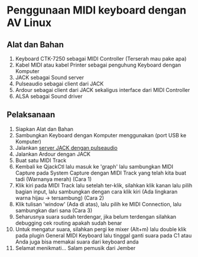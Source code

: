# Penggunaan MIDI keyboard dengan AV Linux

## Alat dan Bahan

1. Keyboard CTK-7250 sebagai MIDI Controller (Terserah mau pake apa)
2. Kabel MIDI atau kabel Printer sebagai penguhung Keyboard dengan Komputer
3. JACK sebagai Sound server
4. Pulseaudio sebagai client dari JACK
5. Ardour sebagai client dari JACK sekaligus interface dari MIDI Controller
6. ALSA sebagai Sound driver

## Pelaksanaan

1. Siapkan Alat dan Bahan
2. Sambungkan Keyboard dengan Komputer menggunakan (port USB ke Komputer)
3. Jalankan [server JACK dengan pulseaudio](jack_pulse.md)
4. Jalankan Ardour dengan JACK
5. Buat satu MIDI Track
6. Kembali ke QjackCtl lalu masuk ke 'graph' lalu sambungkan MIDI Capture pada System Capture dengan MIDI Track yang telah kita buat tadi (Warnanya merah) (Cara 1)
7. Klik kiri pada MIDI Track lalu setelah ter-klik, silahkan klik kanan lalu pilih bagian input, lalu sambungkan dengan cara klik kiri (Ada lingkaran warna hijau -> tersambung) (Cara 2)
8. Klik tulisan 'window' (Ada di atas), lalu pilih ke MIDI Connection, lalu sambungkan dari sana (Cara 3)
9. Seharusnya suara sudah terdengar, jika belum terdengan silahkan debugging cek routing apakah sudah benar
10. Untuk mengatur suara, silahkan pergi ke mixer (Alt+m) lalu double klik pada plugin General MIDI Keyboard lalu tinggal ganti suara pada C1 atau Anda juga bisa memakai suara dari keyboard anda
11. Selamat menikmati... Salam pemusik dari Jember
